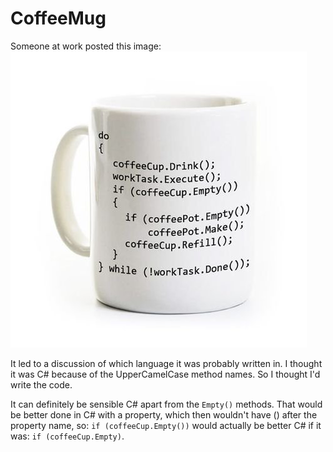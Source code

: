 # CoffeeMug

Someone at work posted this image: ![CoffeeMug](./CoffeeMug.jpg "CoffeeMug")

It led to a discussion of which language it was probably written in.  I thought it was C# because of the UpperCamelCase method names.  So I thought I'd write the code.

It can definitely be sensible C# apart from the ```Empty()``` methods.  That would be better done in C# with a property, which then wouldn't have () after the property name, so:
```if (coffeeCup.Empty())``` would actually be better C# if it was: ```if (coffeeCup.Empty)```.